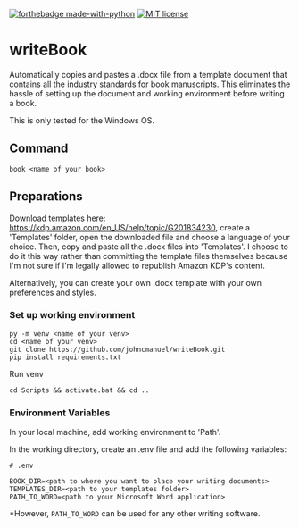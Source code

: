 [![forthebadge made-with-python](http://ForTheBadge.com/images/badges/made-with-python.svg)](https://www.python.org/)
[![MIT license](https://img.shields.io/badge/License-MIT-blue.svg)](https://lbesson.mit-license.org/)


# writeBook

Automatically copies and pastes a .docx file from a template document that contains all the industry standards for book manuscripts. This eliminates the hassle of setting up the document and working environment before writing a book.

This is only tested for the Windows OS.

## Command

```
book <name of your book>
```

## Preparations

Download templates here: https://kdp.amazon.com/en_US/help/topic/G201834230, create a 'Templates' folder, open the downloaded file and choose a language of your choice. Then, copy and paste all the .docx files into 'Templates'. I choose to do it this way rather than committing the template files themselves because I'm not sure if I'm legally allowed to republish Amazon KDP's content.

Alternatively, you can create your own .docx template with your own preferences and styles.

### Set up working environment

```
py -m venv <name of your venv>
cd <name of your venv>
git clone https://github.com/johncmanuel/writeBook.git
pip install requirements.txt
```

Run venv

```
cd Scripts && activate.bat && cd ..
```

### Environment Variables

In your local machine, add working environment to 'Path'.

In the working directory, create an .env file and add the following variables:

```
# .env

BOOK_DIR=<path to where you want to place your writing documents>
TEMPLATES_DIR=<path to your templates folder>
PATH_TO_WORD=<path to your Microsoft Word application>
```

\*However, `PATH_TO_WORD` can be used for any other writing software.
